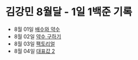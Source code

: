 # 김강민 8월달 - 1일 1백준 기록

-   8월 01일 [배수와 약수](./0801/)
-   8월 02일 [약수 구하기](./0802/)
-   8월 03일 [팩토리얼](./0803/)
-   8월 04일 [대표값 2](./0804/)
